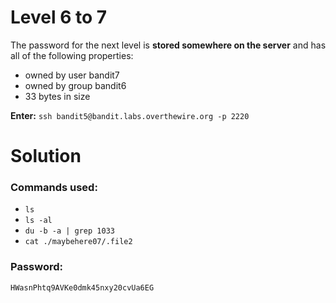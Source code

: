 # Level 6 to 7
The password for the next level is **stored somewhere on the server** and has all of the following properties:
- owned by user bandit7
- owned by group bandit6
- 33 bytes in size

**Enter:** `ssh bandit5@bandit.labs.overthewire.org -p 2220`

# Solution

### Commands used:

- `ls`
- `ls -al`
- `du -b -a | grep 1033`
- `cat ./maybehere07/.file2`


### Password:
```
HWasnPhtq9AVKe0dmk45nxy20cvUa6EG
```